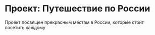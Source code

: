 # Проект: Путешествие по России
Проект посвящен прекрасным местам в России, которые стоит посетить каждому  
